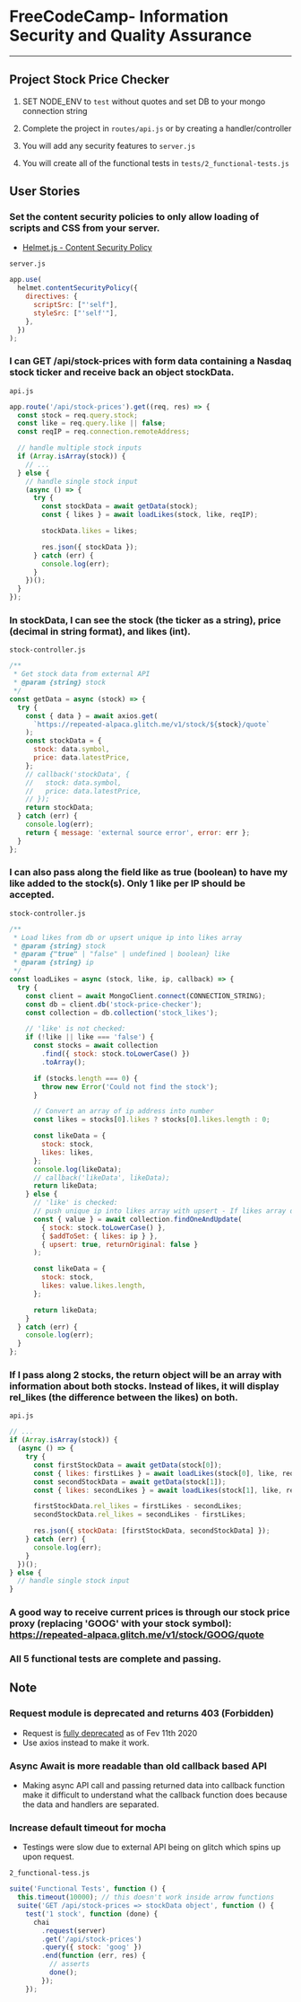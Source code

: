 # FreeCodeCamp- Information Security and Quality Assurance

---

## Project Stock Price Checker

1. SET NODE_ENV to `test` without quotes and set DB to your mongo connection string

2. Complete the project in `routes/api.js` or by creating a handler/controller

3. You will add any security features to `server.js`

4. You will create all of the functional tests in `tests/2_functional-tests.js`

## User Stories

### Set the content security policies to only allow loading of scripts and CSS from your server.

- [Helmet.js - Content Security Policy](https://helmetjs.github.io/docs/csp/)

`server.js`

```js
app.use(
  helmet.contentSecurityPolicy({
    directives: {
      scriptSrc: ["'self"],
      styleSrc: ["'self'"],
    },
  })
);
```

### I can GET /api/stock-prices with form data containing a Nasdaq stock ticker and receive back an object stockData.

`api.js`

```js
app.route('/api/stock-prices').get((req, res) => {
  const stock = req.query.stock;
  const like = req.query.like || false;
  const reqIP = req.connection.remoteAddress;

  // handle multiple stock inputs
  if (Array.isArray(stock)) {
    // ...
  } else {
    // handle single stock input
    (async () => {
      try {
        const stockData = await getData(stock);
        const { likes } = await loadLikes(stock, like, reqIP);

        stockData.likes = likes;

        res.json({ stockData });
      } catch (err) {
        console.log(err);
      }
    })();
  }
});
```

### In stockData, I can see the stock (the ticker as a string), price (decimal in string format), and likes (int).

`stock-controller.js`

```js
/**
 * Get stock data from external API
 * @param {string} stock
 */
const getData = async (stock) => {
  try {
    const { data } = await axios.get(
      `https://repeated-alpaca.glitch.me/v1/stock/${stock}/quote`
    );
    const stockData = {
      stock: data.symbol,
      price: data.latestPrice,
    };
    // callback('stockData', {
    //   stock: data.symbol,
    //   price: data.latestPrice,
    // });
    return stockData;
  } catch (err) {
    console.log(err);
    return { message: 'external source error', error: err };
  }
};
```

### I can also pass along the field like as true (boolean) to have my like added to the stock(s). Only 1 like per IP should be accepted.

`stock-controller.js`

```js
/**
 * Load likes from db or upsert unique ip into likes array
 * @param {string} stock
 * @param {"true" | "false" | undefined | boolean} like
 * @param {string} ip
 */
const loadLikes = async (stock, like, ip, callback) => {
  try {
    const client = await MongoClient.connect(CONNECTION_STRING);
    const db = client.db('stock-price-checker');
    const collection = db.collection('stock_likes');

    // 'like' is not checked:
    if (!like || like === 'false') {
      const stocks = await collection
        .find({ stock: stock.toLowerCase() })
        .toArray();

      if (stocks.length === 0) {
        throw new Error('Could not find the stock');
      }

      // Convert an array of ip address into number
      const likes = stocks[0].likes ? stocks[0].likes.length : 0;

      const likeData = {
        stock: stock,
        likes: likes,
      };
      console.log(likeData);
      // callback('likeData', likeData);
      return likeData;
    } else {
      // 'like' is checked:
      // push unique ip into likes array with upsert - If likes array doesn't exist already, create it and push
      const { value } = await collection.findOneAndUpdate(
        { stock: stock.toLowerCase() },
        { $addToSet: { likes: ip } },
        { upsert: true, returnOriginal: false }
      );

      const likeData = {
        stock: stock,
        likes: value.likes.length,
      };

      return likeData;
    }
  } catch (err) {
    console.log(err);
  }
};
```

### If I pass along 2 stocks, the return object will be an array with information about both stocks. Instead of likes, it will display rel_likes (the difference between the likes) on both.

`api.js`

```js
// ...
if (Array.isArray(stock)) {
  (async () => {
    try {
      const firstStockData = await getData(stock[0]);
      const { likes: firstLikes } = await loadLikes(stock[0], like, reqIP);
      const secondStockData = await getData(stock[1]);
      const { likes: secondLikes } = await loadLikes(stock[1], like, reqIP);

      firstStockData.rel_likes = firstLikes - secondLikes;
      secondStockData.rel_likes = secondLikes - firstLikes;

      res.json({ stockData: [firstStockData, secondStockData] });
    } catch (err) {
      console.log(err);
    }
  })();
} else {
  // handle single stock input
}
```

### A good way to receive current prices is through our stock price proxy (replacing 'GOOG' with your stock symbol): https://repeated-alpaca.glitch.me/v1/stock/GOOG/quote

### All 5 functional tests are complete and passing.

## Note

### Request module is deprecated and returns 403 (Forbidden)

- Request is [fully deprecated](https://github.com/request/request) as of Fev 11th 2020
- Use axios instead to make it work.

### Async Await is more readable than old callback based API

- Making async API call and passing returned data into callback function make it difficult to understand what the callback function does because the data and handlers are separated.

### Increase default timeout for mocha

- Testings were slow due to external API being on glitch which spins up upon request.

`2_functional-tess.js`

```js
suite('Functional Tests', function () {
  this.timeout(10000); // this doesn't work inside arrow functions
  suite('GET /api/stock-prices => stockData object', function () {
    test('1 stock', function (done) {
      chai
        .request(server)
        .get('/api/stock-prices')
        .query({ stock: 'goog' })
        .end(function (err, res) {
          // asserts
          done();
        });
    });
```
